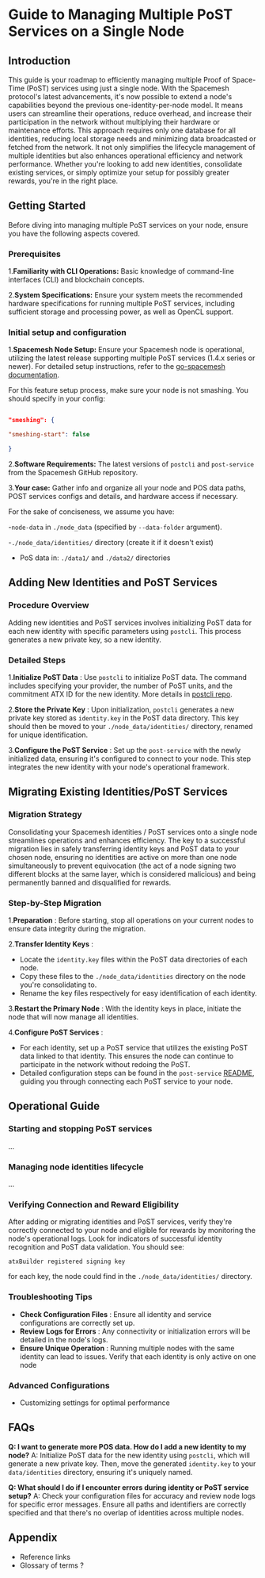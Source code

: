 # Guide to Managing Multiple PoST Services on a Single Node

## Introduction

This guide is your roadmap to efficiently managing multiple Proof of Space-Time (PoST) services using just a single node. With the Spacemesh protocol's latest advancements, it's now possible to extend a node's capabilities beyond the previous one-identity-per-node model. It means users can streamline their operations, reduce overhead, and increase their participation in the network without multiplying their hardware or maintenance efforts. This approach requires only one database for all identities, reducing local storage needs and minimizing data broadcasted or fetched from the network. It not only simplifies the lifecycle management of multiple identities but also enhances operational efficiency and network performance. Whether you're looking to add new identities, consolidate existing services, or simply optimize your setup for possibly greater rewards, you're in the right place.

## **Getting Started**

Before diving into managing multiple PoST services on your node, ensure you have the following aspects covered.

### Prerequisites

1.**Familiarity with CLI Operations:** Basic knowledge of command-line interfaces (CLI) and blockchain concepts.

2.**System Specifications:** Ensure your system meets the recommended hardware specifications for running multiple PoST services, including sufficient storage and processing power, as well as OpenCL support.

### Initial setup and configuration

1.**Spacemesh Node Setup:** Ensure your Spacemesh node is operational, utilizing the latest release supporting multiple PoST services (1.4.x series or newer). For detailed setup instructions, refer to the [go-spacemesh documentation](https://github.com/spacemeshos/go-spacemesh/blob/develop/README.md).

   For this feature setup process, make sure your node is not smashing. You should specify in your config:

```json

"smeshing": {

"smeshing-start": false

}

```

2.**Software Requirements:** The latest versions of `postcli` and `post-service` from the Spacemesh GitHub repository.

3.**Your case:** Gather info and organize all your node and POS data paths, POST services configs and details, and hardware access if necessary.

   For the sake of conciseness, we assume you have:

-`node-data` in `./node_data` (specified by `--data-folder` argument).

-`./node_data/identities/` directory (create it if it doesn't exist)

- PoS data in: `./data1/` and `./data2/` directories

## Adding New Identities and PoST Services

### **Procedure Overview**

Adding new identities and PoST services involves initializing PoST data for each new identity with specific parameters using `postcli`. This process generates a new private key, so a new identity.

### **Detailed Steps**

1.**Initialize PoST Data** : Use `postcli` to initialize PoST data. The command includes specifying your provider, the number of PoST units, and the commitment ATX ID for the new identity. More details in [postcli repo](https://github.com/spacemeshos/post/blob/develop/cmd/postcli/README.md).

2.**Store the Private Key** : Upon initialization, `postcli` generates a new private key stored as `identity.key` in the PoST data directory. This key should then be moved to your `./node_data/identities/` directory, renamed for unique identification.

3.**Configure the PoST Service** : Set up the `post-service` with the newly initialized data, ensuring it's configured to connect to your node. This step integrates the new identity with your node's operational framework.

## Migrating Existing Identities/PoST Services

### **Migration Strategy**

Consolidating your Spacemesh identities / PoST services onto a single node streamlines operations and enhances efficiency. The key to a successful migration lies in safely transferring identity keys and PoST data to your chosen node, ensuring no identities are active on more than one node simultaneously to prevent equivocation (the act of a node signing two different blocks at the same layer, which is considered malicious) and being permanently banned and disqualified for rewards.

### **Step-by-Step Migration**

1.**Preparation** : Before starting, stop all operations on your current nodes to ensure data integrity during the migration.

2.**Transfer Identity Keys** :

- Locate the `identity.key` files within the PoST data directories of each node.
- Copy these files to the `./node_data/identities` directory on the node you're consolidating to.
- Rename the key files respectively for easy identification of each identity.

3.**Restart the Primary Node** : With the identity keys in place, initiate the node that will now manage all identities.

4.**Configure PoST Services** :

- For each identity, set up a PoST service that utilizes the existing PoST data linked to that identity. This ensures the node can continue to participate in the network without redoing the PoST.
- Detailed configuration steps can be found in the `post-service` [README](https://github.com/spacemeshos/post-rs/blob/main/service/README.md), guiding you through connecting each PoST service to your node.

## **Operational Guide**

### Starting and stopping PoST services

...

### Managing node identities lifecycle

...

### Verifying Connection and Reward Eligibility

After adding or migrating identities and PoST services, verify they're correctly connected to your node and eligible for rewards by monitoring the node's operational logs. Look for indicators of successful identity recognition and PoST data validation. You should see:

`atxBuilder registered signing key `

for each key, the node could find in the `./node_data/identities/` directory.

### **Troubleshooting Tips**

- **Check Configuration Files** : Ensure all identity and service configurations are correctly set up.
- **Review Logs for Errors** : Any connectivity or initialization errors will be detailed in the node's logs.
- **Ensure Unique Operation** : Running multiple nodes with the same identity can lead to issues. Verify that each identity is only active on one node

### **Advanced Configurations**

- Customizing settings for optimal performance

## **FAQs**

**Q: I want to generate more POS data. How do I add a new identity to my node?**
A: Initialize PoST data for the new identity using `postcli`, which will generate a new private key. Then, move the generated `identity.key` to your `data/identities` directory, ensuring it's uniquely named.

**Q: What should I do if I encounter errors during identity or PoST service setup?**
A: Check your configuration files for accuracy and review node logs for specific error messages. Ensure all paths and identifiers are correctly specified and that there's no overlap of identities across multiple nodes.


## **Appendix**

- Reference links
- Glossary of terms ?
